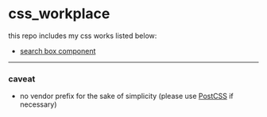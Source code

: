# css_workplace

this repo includes my css works listed below:

* [search box component](./src/components/searchBox)

---

### caveat

* no vendor prefix for the sake of simplicity (please use [PostCSS](https://github.com/postcss/postcss) if necessary)

